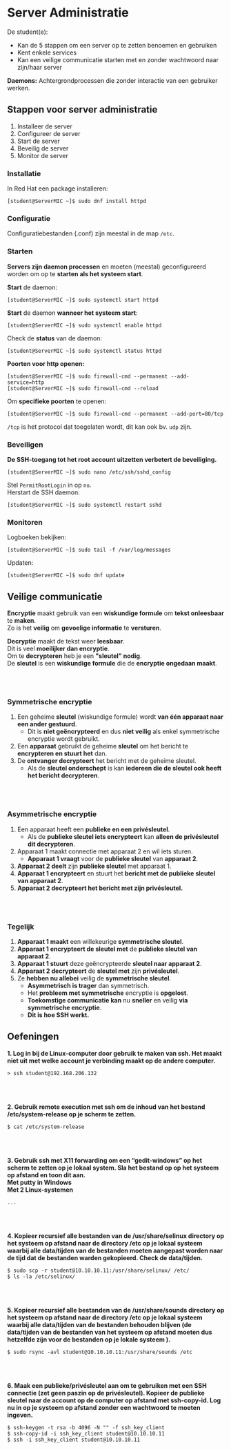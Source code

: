 # Server Administratie

De student(e):
- Kan de 5 stappen om een server op te zetten benoemen en gebruiken
- Kent enkele services
- Kan een veilige communicatie starten met en zonder wachtwoord naar zijn/haar server

**Daemons:** Achtergrondprocessen die zonder interactie van een gebruiker werken.

## Stappen voor server administratie

1. Installeer de server
2. Configureer de server
3. Start de server
4. Beveilig de server
5. Monitor de server

### Installatie

In Red Hat een package installeren:
```
[student@ServerMIC ~]$ sudo dnf install httpd
```

### Configuratie

Configuratiebestanden (.conf) zijn meestal in de map `/etc`.

### Starten

**Servers zijn daemon processen** en moeten (meestal) geconfigureerd worden om op te **starten als het systeem start**.

**Start** de daemon:
```
[student@ServerMIC ~]$ sudo systemctl start httpd
```

**Start** de daemon **wanneer het systeem start**:
```
[student@ServerMIC ~]$ sudo systemctl enable httpd
```

Check de **status** van de daemon:
```
[student@ServerMIC ~]$ sudo systemctl status httpd
```

**Poorten voor http openen:**
```
[student@ServerMIC ~]$ sudo firewall-cmd --permanent --add-service=http
[student@ServerMIC ~]$ sudo firewall-cmd --reload
```

Om **specifieke poorten** te openen:
```
[student@ServerMIC ~]$ sudo firewall-cmd --permanent --add-port=80/tcp
```
`/tcp` is het protocol dat toegelaten wordt, dit kan ook bv. `udp` zijn.

### Beveiligen

**De SSH-toegang tot het root account uitzetten verbetert de beveiliging.**
```
[student@ServerMIC ~]$ sudo nano /etc/ssh/sshd_config
```
Stel `PermitRootLogin` in op `no`.\
Herstart de SSH daemon:
```
[student@ServerMIC ~]$ sudo systemctl restart sshd
```

### Monitoren

Logboeken bekijken:
```
[student@ServerMIC ~]$ sudo tail -f /var/log/messages
```

Updaten:
```
[student@ServerMIC ~]$ sudo dnf update
```

## Veilige communicatie

**Encryptie** maakt gebruik van een **wiskundige formule** om **tekst onleesbaar** te **maken**.\
Zo is het **veilig** om **gevoelige informatie** te **versturen**.

**Decryptie** maakt de tekst weer **leesbaar**.\
Dit is veel **moeilijker dan encryptie**.\
Om te **decrypteren** heb je een **"sleutel" nodig**.\
De **sleutel** is een **wiskundige formule** die de **encryptie ongedaan maakt**.

<!-- INVISIBLE CHARACTERS FOR SECTION LINE -->
<format style="underline">
⠀⠀⠀⠀⠀⠀⠀⠀⠀⠀⠀⠀⠀⠀⠀⠀⠀⠀⠀⠀⠀⠀⠀⠀⠀⠀⠀⠀⠀⠀⠀⠀⠀⠀⠀⠀⠀⠀⠀⠀⠀⠀⠀⠀⠀⠀⠀⠀⠀⠀⠀⠀⠀⠀⠀⠀⠀⠀⠀⠀⠀⠀⠀⠀⠀⠀⠀⠀⠀⠀⠀⠀⠀⠀⠀⠀⠀⠀⠀⠀⠀⠀⠀⠀⠀⠀⠀⠀⠀⠀⠀⠀⠀
</format>
<!-- INVISIBLE CHARACTERS FOR SECTION LINE -->

### Symmetrische encryptie

1. Een geheime **sleutel** (wiskundige formule) wordt **van één apparaat naar een ander gestuurd**.
   - Dit is **niet geëncrypteerd** en dus **niet veilig** als enkel symmetrische encryptie wordt gebruikt.
2. Een **apparaat** gebruikt de geheime **sleutel** om het bericht te **encrypteren en stuurt het** dan.
3. De **ontvanger decrypteert** het bericht met de geheime sleutel.
   - Als de **sleutel onderschept** is kan **iedereen die de sleutel ook heeft het bericht decrypteren**.

<!-- INVISIBLE CHARACTERS FOR SECTION LINE -->
<format style="underline">
⠀⠀⠀⠀⠀⠀⠀⠀⠀⠀⠀⠀⠀⠀⠀⠀⠀⠀⠀⠀⠀⠀⠀⠀⠀⠀⠀⠀⠀⠀⠀⠀⠀⠀⠀⠀⠀⠀⠀⠀⠀⠀⠀⠀⠀⠀⠀⠀⠀⠀⠀⠀⠀⠀⠀⠀⠀⠀⠀⠀⠀⠀⠀⠀⠀⠀⠀⠀⠀⠀⠀⠀⠀⠀⠀⠀⠀⠀⠀⠀⠀⠀⠀⠀⠀⠀⠀⠀⠀⠀⠀⠀⠀
</format>
<!-- INVISIBLE CHARACTERS FOR SECTION LINE -->

### Asymmetrische encryptie

1. Een apparaat heeft een **publieke en een privésleutel**.
   - Als de **publieke sleutel iets encrypteert** kan **alleen de privésleutel dit decrypteren**.
2. Apparaat 1 maakt connectie met apparaat 2 en wil iets sturen.
   - **Apparaat 1 vraagt** voor de **publieke sleutel** van **apparaat 2**.
3. **Apparaat 2 deelt** zijn **publieke sleutel** met apparaat 1.
4. **Apparaat 1 encrypteert** en stuurt het **bericht met de publieke sleutel van apparaat 2**.
5. **Apparaat 2 decrypteert het bericht met zijn privésleutel.**

<!-- INVISIBLE CHARACTERS FOR SECTION LINE -->
<format style="underline">
⠀⠀⠀⠀⠀⠀⠀⠀⠀⠀⠀⠀⠀⠀⠀⠀⠀⠀⠀⠀⠀⠀⠀⠀⠀⠀⠀⠀⠀⠀⠀⠀⠀⠀⠀⠀⠀⠀⠀⠀⠀⠀⠀⠀⠀⠀⠀⠀⠀⠀⠀⠀⠀⠀⠀⠀⠀⠀⠀⠀⠀⠀⠀⠀⠀⠀⠀⠀⠀⠀⠀⠀⠀⠀⠀⠀⠀⠀⠀⠀⠀⠀⠀⠀⠀⠀⠀⠀⠀⠀⠀⠀⠀
</format>
<!-- INVISIBLE CHARACTERS FOR SECTION LINE -->

### Tegelijk

1. **Apparaat 1 maakt** een willekeurige **symmetrische sleutel**.
2. **Apparaat 1 encrypteert de sleutel met** de **publieke sleutel van apparaat 2**.
3. **Apparaat 1 stuurt** deze geëncrypteerde **sleutel naar apparaat 2**.
4. **Apparaat 2 decrypteert** de **sleutel met** zijn **privésleutel**.
5. Ze **hebben nu allebei** veilig de **symmetrische sleutel**.
   - **Asymmetrisch is trager** dan symmetrisch.
   - Het **probleem met symmetrische** encryptie is **opgelost**.
   - **Toekomstige communicatie kan** nu **sneller** en veilig **via symmetrische encryptie**.
   - **Dit is hoe SSH werkt.**

## Oefeningen

**1.
Log in bij de Linux-computer door gebruik te maken van ssh.
Het maakt niet uit met welke account je verbinding maakt op de andere computer.**
```
> ssh student@192.168.206.132
```

<!-- INVISIBLE CHARACTERS FOR SECTION LINE -->
<format style="underline">
⠀⠀⠀⠀⠀⠀⠀⠀⠀⠀⠀⠀⠀⠀⠀⠀⠀⠀⠀⠀⠀⠀⠀⠀⠀⠀⠀⠀⠀⠀⠀⠀⠀⠀⠀⠀⠀⠀⠀⠀⠀⠀⠀⠀⠀⠀⠀⠀⠀⠀⠀⠀⠀⠀⠀⠀⠀⠀⠀⠀⠀⠀⠀⠀⠀⠀⠀⠀⠀⠀⠀⠀⠀⠀⠀⠀⠀⠀⠀⠀⠀⠀⠀⠀⠀⠀⠀⠀⠀⠀⠀⠀⠀
</format>
<!-- INVISIBLE CHARACTERS FOR SECTION LINE -->

**2.
Gebruik remote execution met ssh om de inhoud van het bestand /etc/system-release op je scherm te zetten.**
```
$ cat /etc/system-release
```

<!-- INVISIBLE CHARACTERS FOR SECTION LINE -->
<format style="underline">
⠀⠀⠀⠀⠀⠀⠀⠀⠀⠀⠀⠀⠀⠀⠀⠀⠀⠀⠀⠀⠀⠀⠀⠀⠀⠀⠀⠀⠀⠀⠀⠀⠀⠀⠀⠀⠀⠀⠀⠀⠀⠀⠀⠀⠀⠀⠀⠀⠀⠀⠀⠀⠀⠀⠀⠀⠀⠀⠀⠀⠀⠀⠀⠀⠀⠀⠀⠀⠀⠀⠀⠀⠀⠀⠀⠀⠀⠀⠀⠀⠀⠀⠀⠀⠀⠀⠀⠀⠀⠀⠀⠀⠀
</format>
<!-- INVISIBLE CHARACTERS FOR SECTION LINE -->

**3.
Gebruik ssh met X11 forwarding om een “gedit-windows” op het scherm te zetten op je lokaal system.
Sla het bestand op op het systeem op afstand en toon dit aan.\
   Met putty in Windows\
   Met 2 Linux-systemen**
```
...
```

<!-- INVISIBLE CHARACTERS FOR SECTION LINE -->
<format style="underline">
⠀⠀⠀⠀⠀⠀⠀⠀⠀⠀⠀⠀⠀⠀⠀⠀⠀⠀⠀⠀⠀⠀⠀⠀⠀⠀⠀⠀⠀⠀⠀⠀⠀⠀⠀⠀⠀⠀⠀⠀⠀⠀⠀⠀⠀⠀⠀⠀⠀⠀⠀⠀⠀⠀⠀⠀⠀⠀⠀⠀⠀⠀⠀⠀⠀⠀⠀⠀⠀⠀⠀⠀⠀⠀⠀⠀⠀⠀⠀⠀⠀⠀⠀⠀⠀⠀⠀⠀⠀⠀⠀⠀⠀
</format>
<!-- INVISIBLE CHARACTERS FOR SECTION LINE -->

**4.
Kopieer recursief alle bestanden van de /usr/share/selinux directory op het systeem op afstand naar de directory /etc op
je lokaal systeem waarbij alle data/tijden van de bestanden moeten aangepast worden naar de tijd dat de bestanden warden
gekopieerd. Check de data/tijden.**
```
$ sudo scp -r student@10.10.10.11:/usr/share/selinux/ /etc/
$ ls -la /etc/selinux/
```

<!-- INVISIBLE CHARACTERS FOR SECTION LINE -->
<format style="underline">
⠀⠀⠀⠀⠀⠀⠀⠀⠀⠀⠀⠀⠀⠀⠀⠀⠀⠀⠀⠀⠀⠀⠀⠀⠀⠀⠀⠀⠀⠀⠀⠀⠀⠀⠀⠀⠀⠀⠀⠀⠀⠀⠀⠀⠀⠀⠀⠀⠀⠀⠀⠀⠀⠀⠀⠀⠀⠀⠀⠀⠀⠀⠀⠀⠀⠀⠀⠀⠀⠀⠀⠀⠀⠀⠀⠀⠀⠀⠀⠀⠀⠀⠀⠀⠀⠀⠀⠀⠀⠀⠀⠀⠀
</format>
<!-- INVISIBLE CHARACTERS FOR SECTION LINE -->

**5.
Kopieer recursief alle bestanden van de /usr/share/sounds directory op het systeem op afstand naar de directory /etc op
je lokaal systeem waarbij alle data/tijden van de bestanden behouden blijven (de data/tijden van de bestanden van het
systeem op afstand moeten dus hetzelfde zijn voor de bestanden op je lokale systeem ).**
```
$ sudo rsync -avl student@10.10.10.11:/usr/share/sounds /etc
```

<!-- INVISIBLE CHARACTERS FOR SECTION LINE -->
<format style="underline">
⠀⠀⠀⠀⠀⠀⠀⠀⠀⠀⠀⠀⠀⠀⠀⠀⠀⠀⠀⠀⠀⠀⠀⠀⠀⠀⠀⠀⠀⠀⠀⠀⠀⠀⠀⠀⠀⠀⠀⠀⠀⠀⠀⠀⠀⠀⠀⠀⠀⠀⠀⠀⠀⠀⠀⠀⠀⠀⠀⠀⠀⠀⠀⠀⠀⠀⠀⠀⠀⠀⠀⠀⠀⠀⠀⠀⠀⠀⠀⠀⠀⠀⠀⠀⠀⠀⠀⠀⠀⠀⠀⠀⠀
</format>
<!-- INVISIBLE CHARACTERS FOR SECTION LINE -->

**6.
Maak een publieke/privésleutel aan om te gebruiken met een SSH connectie (zet geen paszin op de privésleutel). 
Kopieer de publieke sleutel naar de account op de computer op afstand met ssh-copy-id. 
Log nu in op je systeem op afstand zonder een wachtwoord te moeten ingeven.**
```
$ ssh-keygen -t rsa -b 4096 -N "" -f ssh_key_client
$ ssh-copy-id -i ssh_key_client student@10.10.10.11
$ ssh -i ssh_key_client student@10.10.10.11
```

